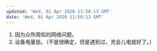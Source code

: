 ```yaml
---
updated: 'Wed, 01 Apr 2020 11:58:13 GMT'
date: 'Wed, 01 Apr 2020 11:58:13 GMT'
---
```


1.  因为众所周知的网络问题。
2.  设备电量低。（不是很确定，但是遇到过，充会儿电就好了。）
